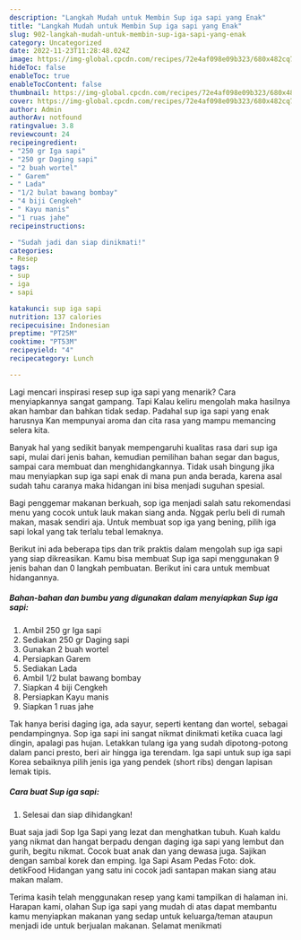 ```yaml
---
description: "Langkah Mudah untuk Membin Sup iga sapi yang Enak"
title: "Langkah Mudah untuk Membin Sup iga sapi yang Enak"
slug: 902-langkah-mudah-untuk-membin-sup-iga-sapi-yang-enak
category: Uncategorized
date: 2022-11-23T11:28:48.024Z
image: https://img-global.cpcdn.com/recipes/72e4af098e09b323/680x482cq70/sup-iga-sapi-foto-resep-utama.jpg
hideToc: false
enableToc: true
enableTocContent: false
thumbnail: https://img-global.cpcdn.com/recipes/72e4af098e09b323/680x482cq70/sup-iga-sapi-foto-resep-utama.jpg
cover: https://img-global.cpcdn.com/recipes/72e4af098e09b323/680x482cq70/sup-iga-sapi-foto-resep-utama.jpg
author: Admin
authorAv: notfound
ratingvalue: 3.8
reviewcount: 24
recipeingredient:
- "250 gr Iga sapi"
- "250 gr Daging sapi"
- "2 buah wortel"
- " Garem"
- " Lada"
- "1/2 bulat bawang bombay"
- "4 biji Cengkeh"
- " Kayu manis"
- "1 ruas jahe"
recipeinstructions:

- "Sudah jadi dan siap dinikmati!"
categories:
- Resep
tags:
- sup
- iga
- sapi

katakunci: sup iga sapi 
nutrition: 137 calories
recipecuisine: Indonesian
preptime: "PT25M"
cooktime: "PT53M"
recipeyield: "4"
recipecategory: Lunch

---
```



Lagi mencari inspirasi resep sup iga sapi yang menarik? Cara menyiapkannya sangat gampang. Tapi Kalau keliru mengolah maka hasilnya akan hambar dan bahkan tidak sedap. Padahal sup iga sapi yang enak harusnya Kan mempunyai aroma dan cita rasa yang mampu memancing selera kita.


Banyak hal yang sedikit banyak mempengaruhi kualitas rasa dari sup iga sapi, mulai dari jenis bahan, kemudian pemilihan bahan segar dan bagus, sampai cara membuat dan menghidangkannya. Tidak usah bingung jika mau menyiapkan sup iga sapi enak di mana pun anda berada, karena asal sudah tahu caranya maka hidangan ini bisa menjadi suguhan spesial.

Bagi penggemar makanan berkuah, sop iga menjadi salah satu rekomendasi menu yang cocok untuk lauk makan siang anda. Nggak perlu beli di rumah makan, masak sendiri aja. Untuk membuat sop iga yang bening, pilih iga sapi lokal yang tak terlalu tebal lemaknya.


Berikut ini ada beberapa tips dan trik praktis dalam mengolah sup iga sapi yang siap dikreasikan. Kamu bisa membuat Sup iga sapi menggunakan 9 jenis bahan dan 0 langkah pembuatan. Berikut ini cara untuk membuat hidangannya.

<!--inarticleads1-->

##### Bahan-bahan dan bumbu yang digunakan dalam menyiapkan Sup iga sapi:

1. Ambil 250 gr Iga sapi
1. Sediakan 250 gr Daging sapi
1. Gunakan 2 buah wortel
1. Persiapkan  Garem
1. Sediakan  Lada
1. Ambil 1/2 bulat bawang bombay
1. Siapkan 4 biji Cengkeh
1. Persiapkan  Kayu manis
1. Siapkan 1 ruas jahe


Tak hanya berisi daging iga, ada sayur, seperti kentang dan wortel, sebagai pendampingnya. Sop iga sapi ini sangat nikmat dinikmati ketika cuaca lagi dingin, apalagi pas hujan. Letakkan tulang iga yang sudah dipotong-potong dalam panci presto, beri air hingga iga terendam. Iga sapi untuk sup iga sapi Korea sebaiknya pilih jenis iga yang pendek (short ribs) dengan lapisan lemak tipis. 

<!--inarticleads2-->

##### Cara buat Sup iga sapi:


1. Selesai dan siap dihidangkan!

Buat saja jadi Sop Iga Sapi yang lezat dan menghatkan tubuh. Kuah kaldu yang nikmat dan hangat berpadu dengan daging iga sapi yang lembut dan gurih, begitu nikmat. Cocok buat anak dan yang dewasa juga. Sajikan dengan sambal korek dan emping. Iga Sapi Asam Pedas Foto: dok. detikFood Hidangan yang satu ini cocok jadi santapan makan siang atau makan malam. 

Terima kasih telah menggunakan resep yang kami tampilkan di halaman ini. Harapan kami, olahan Sup iga sapi yang mudah di atas dapat membantu kamu menyiapkan makanan yang sedap untuk keluarga/teman ataupun menjadi ide untuk berjualan makanan. Selamat menikmati
